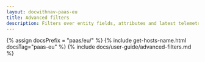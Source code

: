 ```yaml
---
layout: docwithnav-paas-eu
title: Advanced filters
description: Filters over entity fields, attributes and latest telemetry
---
```


{% assign docsPrefix = "paas/eu/" %}
{% include get-hosts-name.html docsTag="paas-eu" %}
{% include docs/user-guide/advanced-filters.md %}